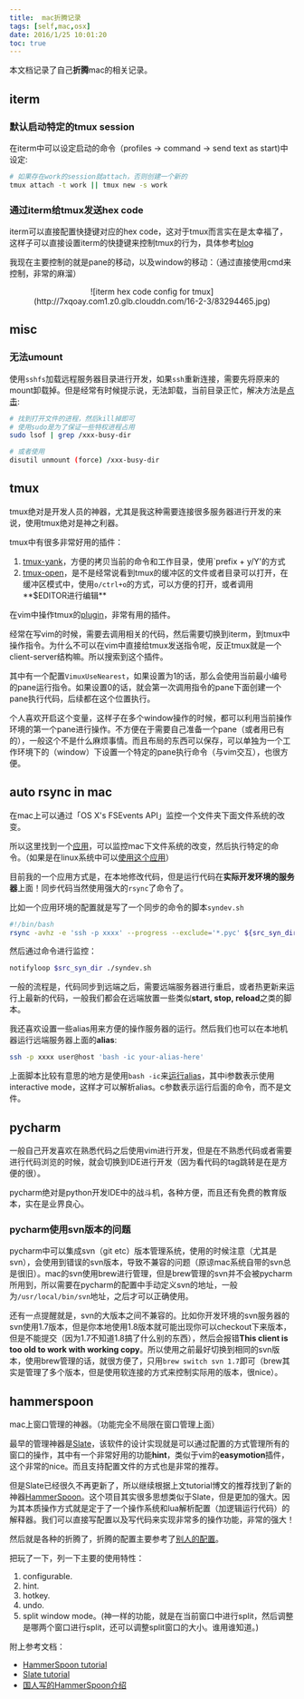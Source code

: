```yaml
---
title:  mac折腾记录
tags: [self,mac,osx]
date: 2016/1/25 10:01:20
toc: true
---
```


本文档记录了自己**折腾**mac的相关记录。

<!--more-->

## iterm

### 默认启动特定的tmux session

在iterm中可以设定启动的命令（profiles -> command -> send text as start)中设定:

```bash
# 如果存在work的session就attach，否则创建一个新的
tmux attach -t work || tmux new -s work
```

### 通过iterm给tmux发送hex code

iterm可以直接配置快捷键对应的hex code，这对于tmux而言实在是太幸福了，这样子可以直接设置iterm的快捷键来控制tmux的行为，具体参考[blog](http://cenalulu.github.io/linux/professional-tmux-skills/)

我现在主要控制的就是pane的移动，以及window的移动：（通过直接使用cmd来控制，非常的麻溜）

<center>
![iterm hex code config for tmux](http://7xqoay.com1.z0.glb.clouddn.com/16-2-3/83294465.jpg)
</center>

## misc

### 无法umount

使用`sshfs`加载远程服务器目录进行开发，如果`ssh`重新连接，需要先将原来的mount卸载掉。但是经常有时候提示说，无法卸载，当前目录正忙，解决方法是[点击](http://apple.stackexchange.com/questions/104842/the-volume-cant-be-ejected-because-its-currently-in-use):

```bash
# 找到打开文件的进程，然后kill掉即可
# 使用sudo是为了保证一些特权进程占用
sudo lsof | grep /xxx-busy-dir

# 或者使用
disutil unmount (force) /xxx-busy-dir
```

## tmux

tmux绝对是开发人员的神器，尤其是我这种需要连接很多服务器进行开发的来说，使用tmux绝对是神之利器。

tmux中有很多非常好用的插件：

1. [tmux-yank](https://github.com/tmux-plugins/tmux-yank)，方便的拷贝当前的命令和工作目录，使用`prefix + y/Y'的方式
2. [tmux-open](https://github.com/tmux-plugins/tmux-open)，是不是经常说看到tmux的缓冲区的文件或者目录可以打开，在缓冲区模式中，使用`o/ctrl+o`的方式，可以方便的打开，或者调用**$EDITOR进行编辑**

在vim中操作tmux的[plugin](https://github.com/benmills/vimux)，非常有用的插件。

经常在写vim的时候，需要去调用相关的代码，然后需要切换到iterm，到tmux中操作指令。为什么不可以在vim中直接给tmux发送指令呢，反正tmux就是一个client-server结构嘛。所以搜索到这个插件。

其中有一个配置`VimuxUseNearest`，如果设置为1的话，那么会使用当前最小编号的pane运行指令。如果设置0的话，就会第一次调用指令的pane下面创建一个pane执行代码，后续都在这个位置执行。

个人喜欢开启这个变量，这样子在多个window操作的时候，都可以利用当前操作环境的第一个pane进行操作。不方便在于需要自己准备一个pane（或者用已有的），一般这个不是什么麻烦事情。而且布局的东西可以保存，可以单独为一个工作环境下的（window）下设置一个特定的pane执行命令（与vim交互），也很方便。

## auto rsync in mac

在mac上可以通过「OS X's FSEvents API」监控一个文件夹下面文件系统的改变。

所以这里找到一个[应用](https://github.com/ggreer/fsevents-tools)，可以监控mac下文件系统的改变，然后执行特定的命令。（如果是在linux系统中可以[使用这个应用](https://github.com/drunomics/syncd)）

目前我的一个应用方式是，在本地修改代码，但是运行代码在**实际开发环境的服务器**上面！同步代码当然使用强大的`rsync`了命令了。

比如一个应用环境的配置就是写了一个同步的命令的脚本`syndev.sh`

```bash syndev.sh
#!/bin/bash
rsync -avhz -e 'ssh -p xxxx' --progress --exclude='*.pyc' ${src_syn_dir} ${dst_user}@${dst_host}:${dst_path}
```

然后通过命令进行监控：

```bash autosyndev.sh
notifyloop $src_syn_dir ./syndev.sh
```

一般的流程是，代码同步到远端之后，需要远端服务器进行重启，或者热更新来运行上最新的代码，一般我们都会在远端放置一些类似**start, stop, reload**之类的脚本。

我还喜欢设置一些alias用来方便的操作服务器的运行。然后我们也可以在本地机器运行远端服务器上面的**alias**:

```bash
ssh -p xxxx user@host 'bash -ic your-alias-here'
```

上面脚本比较有意思的地方是使用`bash -ic`来[运行alias](http://stackoverflow.com/questions/1198378/ssh-command-execution-doesnt-consider-bashrc-bash-login-ssh-rc)，其中i参数表示使用interactive mode，这样才可以解析alias。c参数表示运行后面的命令，而不是文件。

## pycharm

一般自己开发喜欢在熟悉代码之后使用vim进行开发，但是在不熟悉代码或者需要进行代码浏览的时候，就会切换到IDE进行开发（因为看代码的tag跳转是在是方便的很）。

pycharm绝对是python开发IDE中的战斗机，各种方便，而且还有免费的教育版本，实在是业界良心。

### pycharm使用svn版本的问题

pycharm中可以集成svn（git etc）版本管理系统，使用的时候注意（尤其是svn），会使用到错误的svn版本，导致不兼容的问题（原谅mac系统自带的svn总是很旧）。mac的svn使用brew进行管理，但是brew管理的svn并不会被pycharm所用到，所以需要在pycharm的配置中手动定义svn的地址，一般为`/usr/local/bin/svn`地址，之后才可以正确使用。

还有一点提醒就是，svn的大版本之间不兼容的。比如你开发环境的svn服务器的svn使用1.7版本，但是你本地使用1.8版本就可能出现你可以checkout下来版本，但是不能提交（因为1.7不知道1.8搞了什么别的东西），然后会报错**This client is too old to work with working copy**。所以使用之前最好切换到相同的svn版本，使用brew管理的话，就很方便了，只用`brew switch svn 1.7`即可（brew其实是管理了多个版本，但是使用软连接的方式来控制实际用的版本，很nice）。

## hammerspoon

mac上窗口管理的神器。（功能完全不局限在窗口管理上面）

最早的管理神器是[Slate](https://github.com/jigish/slate/wiki/Global-Configs)，该软件的设计实现就是可以通过配置的方式管理所有的窗口的操作，其中有一个非常好用的功能**hint**，类似于vim的**easymotion**插件，这个非常的nice。而且支持配置文件的方式也是非常的推荐。

但是Slate已经很久不再更新了，所以继续根据上文tutorial博文的推荐找到了新的神器[HammerSpoon](https://github.com/Hammerspoon/hammerspoon)。这个项目其实很多思想类似于Slate，但是更加的强大。因为其本质操作方式就是定于了一个操作系统和lua解析配置（加逻辑运行代码）的解释器。我们可以直接写配置以及写代码来实现非常多的操作功能，非常的强大！

然后就是各种的折腾了，折腾的配置主要参考了[别人的配置](https://github.com/songchenwen/dotfiles/tree/master/hammerspoon)。

把玩了一下，列一下主要的使用特性：

1. configurable.
2. hint.
3. hotkey.
4. undo.
5. split window mode。(神一样的功能，就是在当前窗口中进行split，然后调整是哪两个窗口进行split，还可以调整split窗口的大小。谁用谁知道。)

附上参考文档：

- [HammerSpoon tutorial](http://thume.ca/howto/2014/12/02/using-mjolnir-an-extensible-osx-window-manager/)
- [Slate tutorial](http://thume.ca/howto/2012/11/19/using-slate/)
- [国人写的HammerSpoon介绍](https://songchenwen.com/tech/2015/04/02/hammerspoon-mac-window-manager/)
